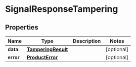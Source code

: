 

# SignalResponseTampering


## Properties

| Name | Type | Description | Notes |
|------------ | ------------- | ------------- | -------------|
|**data** | [**TamperingResult**](TamperingResult.md) |  |  [optional] |
|**error** | [**ProductError**](ProductError.md) |  |  [optional] |




